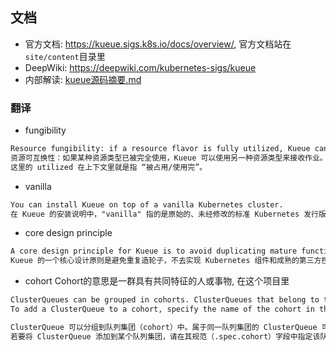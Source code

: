 ## 文档
- 官方文档: https://kueue.sigs.k8s.io/docs/overview/, 官方文档站在`site/content`目录里
- DeepWiki: https://deepwiki.com/kubernetes-sigs/kueue
- 内部解读: [kueue源码摘要.md](kueue%E6%BA%90%E7%A0%81%E6%91%98%E8%A6%81.md)
### 翻译
- fungibility
```txt
Resource fungibility: if a resource flavor is fully utilized, Kueue can admit the job using a different flavor.
资源可互换性：如果某种资源类型已被完全使用，Kueue 可以使用另一种资源类型来接收作业。  
这里的 utilized 在上下文里就是指 “被占用/使用完”。  

```
- vanilla
```txt
You can install Kueue on top of a vanilla Kubernetes cluster.
在 Kueue 的安装说明中，"vanilla" 指的是原始的、未经修改的标准 Kubernetes 发行版。它不像 OpenShift、RKE 或 Tanzu 那样被特定厂商额外封装或深度定制。
```
- core design principle
```txt
A core design principle for Kueue is to avoid duplicating mature functionality in Kubernetes components and well-established third-party controllers. Autoscaling, pod-to-node scheduling and job lifecycle management are the responsibility of cluster-autoscaler, kube-scheduler and kube-controller-manager, respectively. Advanced admission control can be delegated to controllers such as gatekeeper.
Kueue 的一个核心设计原则是避免重复造轮子，不去实现 Kubernetes 组件和成熟的第三方控制器里已经具备的功能。自动扩缩容、Pod 到节点的调度以及作业生命周期管理，分别由 cluster-autoscaler、kube-scheduler 和 kube-controller-manager 负责。更高级的准入控制可以交给像 gatekeeper 这样的控制器来处理。
```
- cohort
  Cohort的意思是一群具有共同特征的人或事物, 在这个项目里
```txt
ClusterQueues can be grouped in cohorts. ClusterQueues that belong to the same cohort can borrow unused quota from each other.
To add a ClusterQueue to a cohort, specify the name of the cohort in the .spec.cohort field. All ClusterQueues that have a matching spec.cohort are part of the same cohort. If the spec.cohort field is empty, the ClusterQueue doesn’t belong to any cohort, and thus it cannot borrow quota from any other ClusterQueue

ClusterQueue 可以分组到队列集团（cohort）中。属于同一队列集团的 ClusterQueue 可以相互借用未使用的配额.
若要将 ClusterQueue 添加到某个队列集团，请在其规范（.spec.cohort）字段中指定该队列集团的名称。所有具有相同 spec.cohort值的 ClusterQueue 都属于同一个队列集团。如果 spec.cohort字段为空，则该 ClusterQueue 不属于任何队列集团，因此它无法从任何其他 ClusterQueue 借用配额.
```